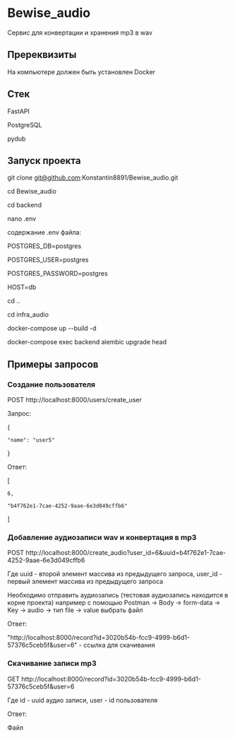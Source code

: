 # Bewise_audio

Сервис для конвертации и хранения mp3 в wav 

## Пререквизиты

На компьютере должен быть установлен Docker

## Стек

FastAPI

PostgreSQL

pydub

## Запуск проекта

git clone git@github.com:Konstantin8891/Bewise_audio.git

cd Bewise_audio

cd backend

nano .env

содержание .env файла:

POSTGRES_DB=postgres

POSTGRES_USER=postgres

POSTGRES_PASSWORD=postgres

HOST=db

cd ..

cd infra_audio

docker-compose up --build -d

docker-compose exec backend alembic upgrade head

## Примеры запросов

### Создание пользователя

POST http://localhost:8000/users/create_user

Запрос:

{

    "name": "user5"
    
}

Ответ:

[

    6,
    
    "b4f762e1-7cae-4252-9aae-6e3d049cffb6"
    
]

### Добавление аудиозаписи wav и конвертация в mp3

POST http://localhost:8000/create_audio?user_id=6&uuid=b4f762e1-7cae-4252-9aae-6e3d049cffb6

Где uuid - второй элемент массива из предыдущего запроса, user_id - первый элемент массива из предыдущего запроса

Необходимо отправить аудиозапись (тестовая аудиозапись находится в корне проекта) например с помощью Postman -> Body -> form-data -> Key -> audio -> тип file -> value выбрать файл

Ответ:

"http://localhost:8000/record?id=3020b54b-fcc9-4999-b6d1-57376c5ceb5f&user=6" - ссылка для скачивания

### Скачивание записи mp3

GET http://localhost:8000/record?id=3020b54b-fcc9-4999-b6d1-57376c5ceb5f&user=6

Где id - uuid аудио записи, user - id пользователя

Ответ:

Файл
